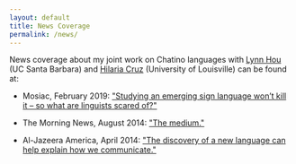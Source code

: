 ```yaml
---
layout: default
title: News Coverage
permalink: /news/
---
```


News coverage about my joint work on Chatino languages with [Lynn Hou](https://sites.google.com/view/linasigns/home?authuser=0) (UC Santa Barbara) and [Hilaria Cruz](https://louisville.edu/humanities/images/faculty/hilaria-cruz/view) (University of Louisville) can be found at:

*  Mosiac, February 2019: ["Studying an emerging sign language won’t kill it – so what are linguists scared of?"](https://mosaicscience.com/story/research-emerging-sign-language-linguists-ethics-bsl-asl-deaf/)

*  The Morning News, August 2014: ["The medium."](https://themorningnews.org/article/the-medium)

*  Al-Jazeera America, April 2014: ["The discovery of a new language can help explain how we communicate."](http://america.aljazeera.com/articles/2014/4/17/inventing-a-language.html)
